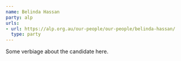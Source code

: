 ```yaml
---
name: Belinda Hassan
party: alp
urls:
- url: https://alp.org.au/our-people/our-people/belinda-hassan/
  type: party
---
```

Some verbiage about the candidate here.
